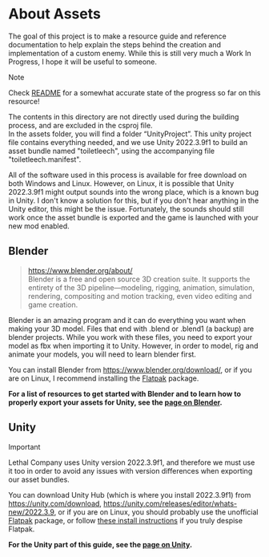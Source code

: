 # About Assets

The goal of this project is to make a resource guide and reference documentation to help explain the steps behind the creation and implementation of a custom enemy.
While this is still very much a Work In Progress, I hope it will be useful to someone.


> [!NOTE]  
> Check [README](/README.md) for a somewhat accurate state of the progress so far on this resource!

The contents in this directory are not directly used during the building process, and are excluded in the csproj file.  
In the assets folder, you will find a folder “UnityProject”. This unity project file contains everything needed, and we use Unity 2022.3.9f1 to build an asset bundle named "toiletleech", using the accompanying file "toiletleech.manifest". 

All of the software used in this process is available for free download on both Windows and Linux. However, on Linux, it is possible that Unity 2022.3.9f1 might output sounds into the wrong place, which is a known bug in Unity. I don't know a solution for this, but if you don't hear anything in the Unity editor, this might be the issue. Fortunately, the sounds should still work once the asset bundle is exported and the game is launched with your new mod enabled.

## Blender

> https://www.blender.org/about/  
Blender is a free and open source 3D creation suite. It supports the entirety of the 3D pipeline—modeling, rigging, animation, simulation, rendering, compositing and motion tracking, even video editing and game creation.

Blender is an amazing program and it can do everything you want when making your 3D model. Files that end with .blend or .blend1 (a backup) are blender projects. While you work with these files, you need to export your model as fbx when importing it to Unity. However, in order to model, rig and animate your models, you will need to learn blender first.  

You can install Blender from https://www.blender.org/download/, or if you are on Linux, I recommend installing the [Flatpak](https://flathub.org/apps/org.blender.Blender) package.

**For a list of resources to get started with Blender and to learn how to properly export your assets for Unity, see the [page on Blender](./Blender.md).**

## Unity

> [!IMPORTANT]  
> Lethal Company uses Unity version 2022.3.9f1, and therefore we must use it too in order to avoid any issues with version differences when exporting our asset bundles.  

You can download Unity Hub (which is where you install 2022.3.9f1) from https://unity.com/download, https://unity.com/releases/editor/whats-new/2022.3.9, or if you are on Linux, you should probably use the unofficial [Flatpak](https://flathub.org/apps/com.unity.UnityHub) package, or follow [these install instructions](https://docs.unity3d.com/hub/manual/InstallHub.html#install-hub-linux) if you truly despise Flatpak.

**For the Unity part of this guide, see the [page on Unity](./Unity.md).**
